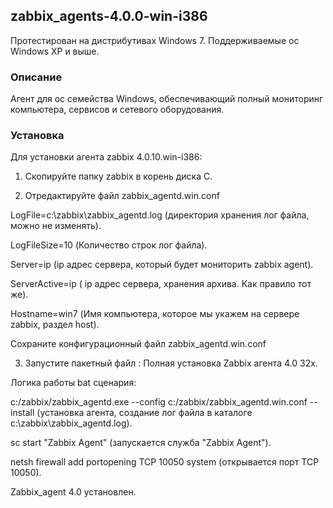 ## zabbix_agents-4.0.0-win-i386

Протестирован на дистрибутивах Windows 7.
Поддерживаемые ос Windows XP и выше.


### Описание

Агент для ос семейства Windows, обеспечивающий полный мониторинг компьютера, сервисов и сетевого оборудования.



### Установка
Для установки агента zabbix 4.0.10.win-i386:

1. Скопируйте папку zabbix в корень диска С.

2. Отредактируйте файл zabbix_agentd.win.conf

LogFile=c:\zabbix\zabbix_agentd.log (директория хранения лог файла, можно не изменять).

LogFileSize=10	(Количество строк лог файла).

Server=ip	(ip адрес сервера, который будет мониторить zabbix agent).

ServerActive=ip ( ip адрес сервера, хранения архива. Как правило тот же).  

Hostname=win7 (Имя компьютера, которое мы укажем на сервере zabbix, раздел host).

Сохраните конфигурационный файл zabbix_agentd.win.conf

3. Запустите пакетный файл : Полная установка Zabbix агента 4.0 32x. 

Логика работы bat сценария:

c:/zabbix/zabbix_agentd.exe --config c:/zabbix/zabbix_agentd.win.conf --install (установка агента, создание лог файла в каталоге c:\zabbix\zabbix_agentd.log).

sc start "Zabbix Agent" (запускается служба "Zabbix Agent").

netsh firewall add portopening TCP 10050 system (открывается порт TCP 10050).


Zabbix_agent 4.0 установлен. 
 
